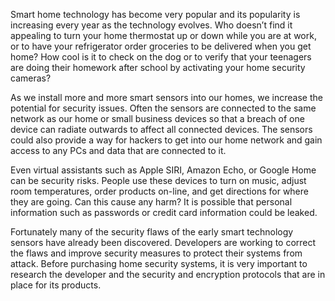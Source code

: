 Smart home technology has become very popular and its popularity is increasing every year as the technology evolves. Who doesn’t find it appealing to turn your home thermostat up or down while you are at work, or to have your refrigerator order groceries to be delivered when you get home? How cool is it to check on the dog or to verify that your teenagers are doing their homework after school by activating your home security cameras?

As we install more and more smart sensors into our homes, we increase the potential for security issues. Often the sensors are connected to the same network as our home or small business devices so that a breach of one device can radiate outwards to affect all connected devices. The sensors could also provide a way for hackers to get into our home network and gain access to any PCs and data that are connected to it.

Even virtual assistants such as Apple SIRI, Amazon Echo, or Google Home can be security risks. People use these devices to turn on music, adjust room temperatures, order products on-line, and get directions for where they are going. Can this cause any harm? It is possible that personal information such as passwords or credit card information could be leaked.

Fortunately many of the security flaws of the early smart technology sensors have already been discovered. Developers are working to correct the flaws and improve security measures to protect their systems from attack. Before purchasing home security systems, it is very important to research the developer and the security and encryption protocols that are in place for its products.
